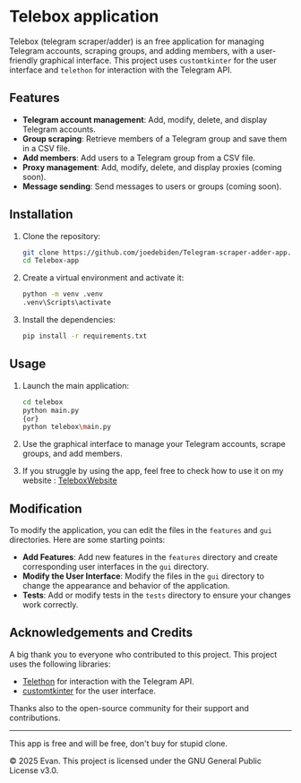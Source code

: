 # Telebox application 

Telebox (telegram scraper/adder) is an free application for managing Telegram accounts, scraping groups, and adding members, with a user-friendly graphical interface. This project uses `customtkinter` for the user interface and `telethon` for interaction with the Telegram API.

## Features

- **Telegram account management**: Add, modify, delete, and display Telegram accounts.
- **Group scraping**: Retrieve members of a Telegram group and save them in a CSV file.
- **Add members**: Add users to a Telegram group from a CSV file.
- **Proxy management**: Add, modify, delete, and display proxies (coming soon).
- **Message sending**: Send messages to users or groups (coming soon).

## Installation

1. Clone the repository:
    ```sh
    git clone https://github.com/joedebiden/Telegram-scraper-adder-app.git
    cd Telebox-app
    ```

2. Create a virtual environment and activate it:
    ```sh
    python -m venv .venv
    .venv\Scripts\activate 
    ```

3. Install the dependencies:
    ```sh
    pip install -r requirements.txt
    ```

## Usage

1. Launch the main application:
    ```sh
    cd telebox 
    python main.py
    {or} 
    python telebox\main.py
    ```

2. Use the graphical interface to manage your Telegram accounts, scrape groups, and add members.

3. If you struggle by using the app, feel free to check how to use it on my website : [TeleboxWebsite](https://telegram-toolbox.online/software/how-to-use)


## Modification

To modify the application, you can edit the files in the `features` and `gui` directories. Here are some starting points:

- **Add Features**: Add new features in the `features` directory and create corresponding user interfaces in the `gui` directory.
- **Modify the User Interface**: Modify the files in the `gui` directory to change the appearance and behavior of the application.
- **Tests**: Add or modify tests in the `tests` directory to ensure your changes work correctly.

## Acknowledgements and Credits

A big thank you to everyone who contributed to this project. This project uses the following libraries:

- [Telethon](https://github.com/LonamiWebs/Telethon) for interaction with the Telegram API.
- [customtkinter](https://github.com/TomSchimansky/CustomTkinter) for the user interface.

Thanks also to the open-source community for their support and contributions.

---
This app is free and will be free, don't buy for stupid clone.

© 2025 Evan. This project is licensed under the GNU General Public License v3.0.
